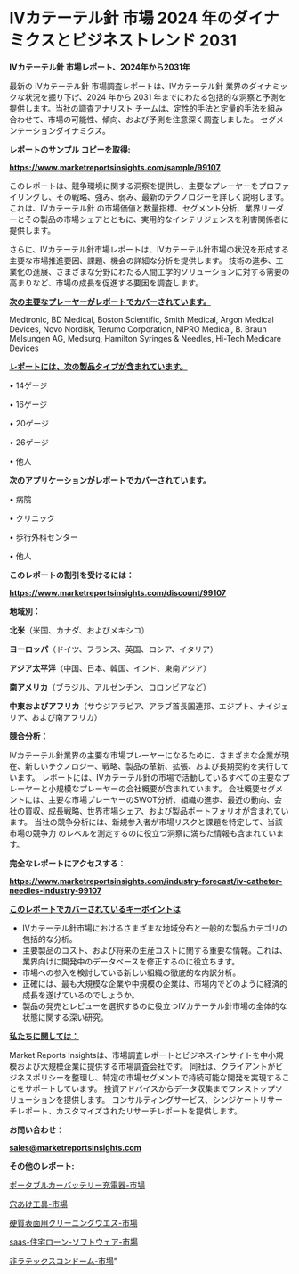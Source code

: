 # IVカテーテル針 市場 2024 年のダイナミクスとビジネストレンド 2031

<strong>IVカテーテル針 市場レポート、2024年から2031年</strong>

最新の IVカテーテル針 市場調査レポートは、IVカテーテル針 業界のダイナミックな状況を掘り下げ、2024 年から 2031 年までにわたる包括的な洞察と予測を提供します。当社の調査アナリスト チームは、定性的手法と定量的手法を組み合わせて、市場の可能性、傾向、および予測を注意深く調査しました。 セグメンテーションダイナミクス。



<strong>レポートのサンプル コピーを取得:</strong> <a href=https://www.marketreportsinsights.com/sample/99107>

<strong><u>https://www.marketreportsinsights.com/sample/99107</u></strong></a>

このレポートは、競争環境に関する洞察を提供し、主要なプレーヤーをプロファイリングし、その戦略、強み、弱み、最新のテクノロジーを詳しく説明します。 これは、IVカテーテル針 の市場価値と数量指標、セグメント分析、業界リーダーとその製品の市場シェアとともに、実用的なインテリジェンスを利害関係者に提供します。

さらに、IVカテーテル針市場レポートは、IVカテーテル針市場の状況を形成する主要な市場推進要因、課題、機会の詳細な分析を提供します。 技術の進歩、工業化の進展、さまざまな分野にわたる人間工学的ソリューションに対する需要の高まりなど、市場の成長を促進する要因を調査します。



<strong><u>次の主要なプレーヤーがレポートでカバーされています。</u></strong>

Medtronic, BD Medical, Boston Scientific, Smith Medical, Argon Medical Devices, Novo Nordisk, Terumo Corporation, NIPRO Medical, B. Braun Melsungen AG, Medsurg, Hamilton Syringes & Needles, Hi-Tech Medicare Devices



<strong><u><b>レポートには、次の製品タイプが含まれています。</b></u></strong>

• 14ゲージ

• 16ゲージ

• 20ゲージ

• 26ゲージ

• 他人



<strong><b>次のアプリケーションがレポートでカバーされています。</b></strong>

• 病院

• クリニック

• 歩行外科センター

• 他人



<strong><b>このレポートの割引を受けるには：</b></strong><a href=https://www.marketreportsinsights.com/discount/99107>

<strong><u>https://www.marketreportsinsights.com/discount/99107</u></strong></a>



<strong>地域別：</strong>



<strong>北米</strong>（米国、カナダ、およびメキシコ）



<strong>ヨーロッパ</strong>（ドイツ、フランス、英国、ロシア、イタリア）



<strong>アジア太平洋</strong>（中国、日本、韓国、インド、東南アジア）



<strong>南アメリカ</strong>（ブラジル、アルゼンチン、コロンビアなど）



<strong>中東およびアフリカ</strong>（サウジアラビア、アラブ首長国連邦、エジプト、ナイジェリア、および南アフリカ）



<strong>競合分析：</strong>

IVカテーテル針業界の主要な市場プレーヤーになるために、さまざまな企業が現在、新しいテクノロジー、戦略、製品の革新、拡張、および長期契約を実行しています。 レポートには、IVカテーテル針の市場で活動しているすべての主要なプレーヤーと小規模なプレーヤーの会社概要が含まれています。 会社概要セグメントには、主要な市場プレーヤーのSWOT分析、組織の進歩、最近の動向、会社の買収、成長戦略、世界市場シェア、および製品ポートフォリオが含まれています。 当社の競争分析には、新規参入者が市場リスクと課題を特定して、当該市場の競争力 のレベルを測定するのに役立つ洞察に満ちた情報も含まれています。



<strong>完全なレポートにアクセスする</strong>：

<a href=https://www.marketreportsinsights.com/industry-forecast/iv-catheter-needles-industry-99107>

<strong><u>https://www.marketreportsinsights.com/industry-forecast/iv-catheter-needles-industry-99107</u></strong></a>



<strong><u><b>このレポートでカバーされているキーポイントは</b></u></strong>
<ul>
  <li>IVカテーテル針市場におけるさまざまな地域分布と一般的な製品カテゴリの包括的な分析。</li>
  <li>主要製品のコスト、および将来の生産コストに関する重要な情報。これは、業界向けに開発中のデータベースを修正するのに役立ちます。</li>
  <li>市場への参入を検討している新しい組織の徹底的な内訳分析。</li>
  <li>正確には、最も大規模な企業や中規模の企業は、市場内でどのように経済的成長を遂げているのでしょうか。</li>
  <li>製品の発売とレビューを選択するのに役立つIVカテーテル針市場の全体的な状態に関する深い研究。</li>
</ul>


<strong><u><b>私たちに関しては：</b></u></strong>

Market Reports Insightsは、市場調査レポートとビジネスインサイトを中小規模および大規模企業に提供する市場調査会社です。 同社は、クライアントがビジネスポリシーを整理し、特定の市場セグメントで持続可能な開発を実現することをサポートしています。 投資アドバイスからデータ収集までワンストップソリューションを提供します。 コンサルティングサービス、シンジケートリサーチレポート、カスタマイズされたリサーチレポートを提供します。



<strong><b>お問い合わせ</b></strong>：

<a href=mailto:sales@marketreportsinsights.com>

<strong><u>sales@marketreportsinsights.com</u></strong></a>



<strong>その他のレポート:</strong>

<a href=https://www.linkedin.com/pulse/ポータブルカーバッテリー充電器-市場-2023-収益と成長ドライバー-yqyqf/>ポータブルカーバッテリー充電器-市場</a>

<a href=https://www.linkedin.com/pulse/穴あけ工具-市場-2023-推進要因と成長機会-2030-consumer-connection-collective-360-oyt9f/>穴あけ工具-市場</a>

<a href=https://www.linkedin.com/pulse/硬質表面用クリーニングウエス-市場-2023-収益と成長ドライバー-2030-pr-news-hub-82x1f/>硬質表面用クリーニングウエス-市場</a>

<a href=https://www.linkedin.com/pulse/saas-住宅ローン-ソフトウェア-市場-2023-競争分析と事業成長-qtr4f/>saas-住宅ローン-ソフトウェア-市場</a>

<a href=https://www.linkedin.com/pulse/非ラテックスコンドーム-市場-2023-競争分析と事業成長-2030-trend-titans-360-analysis-k1zof/>非ラテックスコンドーム-市場</a>"
